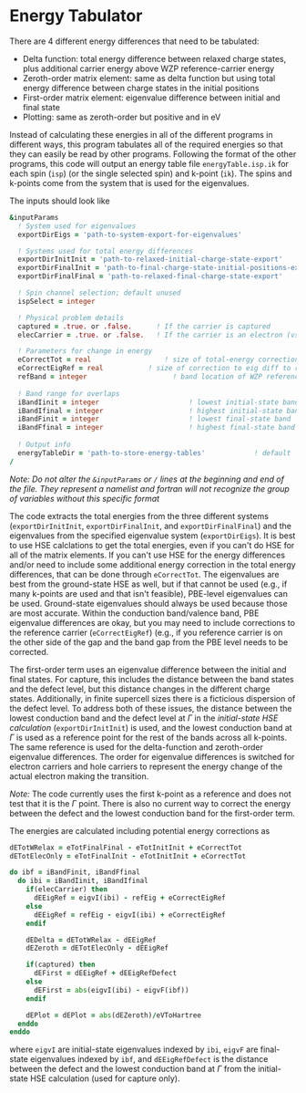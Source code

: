 # Energy Tabulator

There are 4 different energy differences that need to be tabulated:
* Delta function: total energy difference between relaxed charge states, plus additional carrier energy above WZP reference-carrier energy
* Zeroth-order matrix element: same as delta function but using total energy difference between charge states in the initial positions
* First-order matrix element: eigenvalue difference between initial and final state
* Plotting: same as zeroth-order but positive and in eV

Instead of calculating these energies in all of the different programs in different ways, this program tabulates all of the required energies so that they can easily be read by other programs. Following the format of the other programs, this code will output an energy table file `energyTable.isp.ik` for each spin (`isp`) (or the single selected spin) and k-point (`ik`). The spins and k-points come from the system that is used for the eigenvalues. 

The inputs should look like
```f90
&inputParams
  ! System used for eigenvalues
  exportDirEigs = 'path-to-system-export-for-eigenvalues'

  ! Systems used for total energy differences
  exportDirInitInit = 'path-to-relaxed-initial-charge-state-export'
  exportDirFinalInit = 'path-to-final-charge-state-initial-positions-export'
  exportDirFinalFinal = 'path-to-relaxed-final-charge-state-export'

  ! Spin channel selection; default unused
  ispSelect = integer   

  ! Physical problem details
  captured = .true. or .false.      ! If the carrier is captured
  elecCarrier = .true. or .false.   ! If the carrier is an electron (vs a hole)

  ! Parameters for change in energy
  eCorrectTot = real				  ! size of total-energy correction in eV; default 0.0
  eCorrectEigRef = real			  ! size of correction to eig diff to ref carrier in eV; default 0.0
  refBand = integer						! band location of WZP reference carrier
  
  ! Band range for overlaps
  iBandIinit = integer						! lowest initial-state band
  iBandIfinal = integer						! highest initial-state band
  iBandFinit = integer						! lowest final-state band
  iBandFfinal = integer						! highest final-state band
  
  ! Output info
  energyTableDir = 'path-to-store-energy-tables' 			! default './'
/
```
_Note: Do not alter the `&inputParams` or `/` lines at the beginning and end of the file. They represent a namelist and fortran will not recognize the group of variables without this specific format_

The code extracts the total energies from the three different systems (`exportDirInitInit`, `exportDirFinalInit`, and `exportDirFinalFinal`) and the eigenvalues from the specified eigenvalue system (`exportDirEigs`). It is best to use HSE calclations to get the total energies, even if you can't do HSE for all of the matrix elements. If you can't use HSE for the energy differences and/or need to include some additional energy correction in the total energy differences, that can be done through `eCorrectTot`. The eigenvalues are best from the ground-state HSE as well, but if that cannot be used (e.g., if many k-points are used and that isn't feasible), PBE-level eigenvalues can be used. Ground-state eigenvalues should always be used because those are most accurate. Within the conduction band/valence band, PBE eigenvalue differences are okay, but you may need to include corrections to the reference carrier (`eCorrectEigRef`) (e.g., if you reference carrier is on the other side of the gap and the band gap from the PBE level needs to be corrected.

The first-order term uses an eigenvalue difference between the initial and final states. For capture, this includes the distance between the band states and the defect level, but this distance changes in the different charge states. Additionally, in finite supercell sizes there is a ficticious dispersion of the defect level. To address both of these issues, the distance between the lowest conduction band and the defect level at $\Gamma$ in the *initial-state HSE calculation* (`exportDirInitInit`) is used, and the lowest conduction band at $\Gamma$ is used as a reference point for the rest of the bands across all k-points. The same reference is used for the delta-function and zeroth-order eigenvalue differences. The order for eigenvalue differences is switched for electron carriers and hole carriers to represent the energy change of the actual electron making the transition.

*Note:* The code currently uses the first k-point as a reference and does not test that it is the $\Gamma$ point. There is also no current way to correct the energy between the defect and the lowest conduction band for the first-order term.


The energies are calculated including potential energy corrections as
```f90
dETotWRelax = eTotFinalFinal - eTotInitInit + eCorrectTot
dETotElecOnly = eTotFinalInit - eTotInitInit + eCorrectTot

do ibf = iBandFinit, iBandFfinal
  do ibi = iBandIinit, iBandIfinal
    if(elecCarrier) then
      dEEigRef = eigvI(ibi) - refEig + eCorrectEigRef
    else
      dEEigRef = refEig - eigvI(ibi) + eCorrectEigRef
    endif

    dEDelta = dETotWRelax - dEEigRef
    dEZeroth = dETotElecOnly - dEEigRef

    if(captured) then
      dEFirst = dEEigRef + dEEigRefDefect
    else
      dEFirst = abs(eigvI(ibi) - eigvF(ibf))
    endif

    dEPlot = dEPlot = abs(dEZeroth)/eVToHartree
  enddo
enddo
```
where `eigvI` are initial-state eigenvalues indexed by `ibi`, `eigvF` are final-state eigenvalues indexed by `ibf`, and `dEEigRefDefect` is the distance between the defect and the lowest conduction band at $\Gamma$ from the initial-state HSE calculation (used for capture only).
